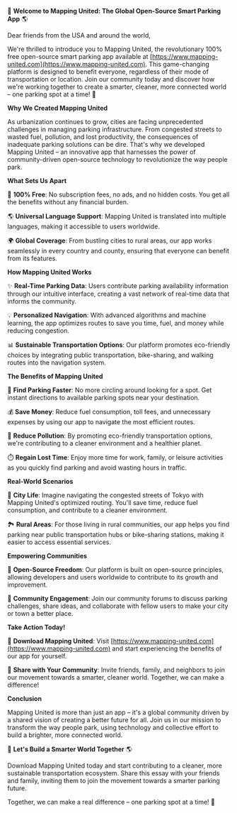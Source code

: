 🚀 **Welcome to Mapping United: The Global Open-Source Smart Parking App** 🌎

Dear friends from the USA and around the world,

We're thrilled to introduce you to Mapping United, the revolutionary 100% free open-source smart parking app available at [https://www.mapping-united.com](https://www.mapping-united.com). This game-changing platform is designed to benefit everyone, regardless of their mode of transportation or location. Join our community today and discover how we're working together to create a smarter, cleaner, more connected world – one parking spot at a time! 🚗

**Why We Created Mapping United**

As urbanization continues to grow, cities are facing unprecedented challenges in managing parking infrastructure. From congested streets to wasted fuel, pollution, and lost productivity, the consequences of inadequate parking solutions can be dire. That's why we developed Mapping United – an innovative app that harnesses the power of community-driven open-source technology to revolutionize the way people park.

**What Sets Us Apart**

🌟 **100% Free**: No subscription fees, no ads, and no hidden costs. You get all the benefits without any financial burden.

🌎 **Universal Language Support**: Mapping United is translated into multiple languages, making it accessible to users worldwide.

🌍 **Global Coverage**: From bustling cities to rural areas, our app works seamlessly in every country and county, ensuring that everyone can benefit from its features.

**How Mapping United Works**

✨ **Real-Time Parking Data**: Users contribute parking availability information through our intuitive interface, creating a vast network of real-time data that informs the community.

💡 **Personalized Navigation**: With advanced algorithms and machine learning, the app optimizes routes to save you time, fuel, and money while reducing congestion.

📊 **Sustainable Transportation Options**: Our platform promotes eco-friendly choices by integrating public transportation, bike-sharing, and walking routes into the navigation system.

**The Benefits of Mapping United**

🌟 **Find Parking Faster**: No more circling around looking for a spot. Get instant directions to available parking spots near your destination.

💰 **Save Money**: Reduce fuel consumption, toll fees, and unnecessary expenses by using our app to navigate the most efficient routes.

🌿 **Reduce Pollution**: By promoting eco-friendly transportation options, we're contributing to a cleaner environment and a healthier planet.

⏱️ **Regain Lost Time**: Enjoy more time for work, family, or leisure activities as you quickly find parking and avoid wasting hours in traffic.

**Real-World Scenarios**

🚗 **City Life**: Imagine navigating the congested streets of Tokyo with Mapping United's optimized routing. You'll save time, reduce fuel consumption, and contribute to a cleaner environment.

🏞️ **Rural Areas**: For those living in rural communities, our app helps you find parking near public transportation hubs or bike-sharing stations, making it easier to access essential services.

**Empowering Communities**

💬 **Open-Source Freedom**: Our platform is built on open-source principles, allowing developers and users worldwide to contribute to its growth and improvement.

🌟 **Community Engagement**: Join our community forums to discuss parking challenges, share ideas, and collaborate with fellow users to make your city or town a better place.

**Take Action Today!**

📲 **Download Mapping United**: Visit [https://www.mapping-united.com](https://www.mapping-united.com) and start experiencing the benefits of our app for yourself.

🤝 **Share with Your Community**: Invite friends, family, and neighbors to join our movement towards a smarter, cleaner world. Together, we can make a difference!

**Conclusion**

Mapping United is more than just an app – it's a global community driven by a shared vision of creating a better future for all. Join us in our mission to transform the way people park, using technology and collective effort to build a brighter, more connected world.

🌟 **Let's Build a Smarter World Together** 🌎

Download Mapping United today and start contributing to a cleaner, more sustainable transportation ecosystem. Share this essay with your friends and family, inviting them to join the movement towards a smarter parking future.

Together, we can make a real difference – one parking spot at a time! 💚